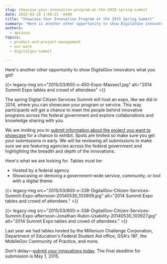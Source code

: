 ```yaml
---
slug: showcase-your-innovation-program-at-the-2015-spring-summit
date: 2015-03-18 1:00:21 -0400
title: "Showcase Your Innovation Program at the 2015 Spring Summit"
summary: "Here is another other opportunity to show DigitalGov innovators what you got! The spring Digital Citizen Services Summit will host an expo, like we did in 2014, where you can showcase your program or service."
authors:
  - apiazza
topics:
  - product-and-project-management
  - our-work
  - digitalgov-summit

---
```


Here's another other opportunity to show DigitalGov innovators what you got!

{{< legacy-img src="2015/03/600-x-450-Expo-Masses1.jpg" alt="2014 Summit Expo tables and crowd of attendees" >}}

The spring Digital Citizen Services Summit will host an expo, like we did in 2014, where you can showcase your program or service. This way participants will get a chance to meet the people behind innovative programs across the federal government and explore collaborations and knowledge sharing with you.

We are inviting you to [submit information about the project you want to showcase](https://www.surveymonkey.com/s/digitalgov-expo) for a chance to exhibit. Spots are limited so make sure you get your submissions in early. We will be reviewing all submissions to make sure we are featuring agencies across the federal government and highlighting the breadth and depth of the innovations.

Here's what we are looking for. Tables must be:

  * Hosted by a federal agency
  * Showcasing or demoing a government-wide service, community, or tool with a digital theme

{{< legacy-img src="2015/03/600-x-338-DigitalGov-Citizen-Services-Summit-Expo-afternoon-20140530_103909.jpg" alt="2014 Summit Expo tables and crowd of attendees." >}}

{{< legacy-img src="2015/03/600-x-338-DigitalGov-Citizen-Services-Summit-Expo-afternoon-Jonathan-Rubin-Usability-20140530_103927.jpg" alt="2014 Summit Expo tables and crowd of attendees." >}}

Last year we had tables hosted by the Millenium Challenge Corporation, Department of Education's Federal Student Aid office, GSA's 18F, the MobileGov Community of Practice, and more.

Don't delay—[submit your innovations today](https://www.surveymonkey.com/s/digitalgov-expo). The final deadline for submission is May 1, 2015.
